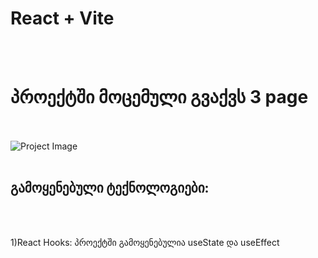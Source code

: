 # React + Vite
<br><br>
# პროექტში მოცემული გვაქვს 3 page 
<br><br>
<img src="https://github.com/AniKutsia/react-final/assets/98180311/5b61723e-6467-47c8-9f2a-f4bbf37d8394" alt="Project Image" />
<br><br>
## გამოყენებული ტექნოლოგიები:
<br><br>

1)React Hooks: პროექტში გამოყენებულია useState და useEffect


